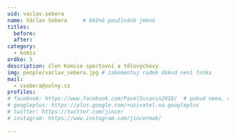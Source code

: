 ```yaml
---
uid: vaclav.sebera
name: Václav Sebera 	# běžně používáné jméno
titles:
  before: 
  after:
category:
  - komis
ordko: 5
description: člen Komise sportovní a tělovýchovy
img: people/vaclav_sebera.jpg # zakomentuj radek dokud není fotka
mail:
  - vsebera@volny.cz
profiles:
# facebook: https://www.facebook.com/PavelSusanin2018/  # pokud nema, staci smazat tuto radku
# googleplus: https://plus.google.com/+uzivatel.na.googleplus
# twitter: https://twitter.com/jincer
# instagram: https://www.instagram.com/jincermak/ 
   
---
```

